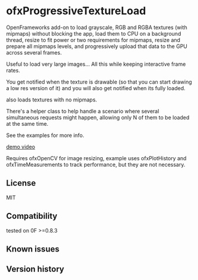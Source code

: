ofxProgressiveTextureLoad
=====================================

OpenFrameworks add-on to load grayscale, RGB and RGBA textures (with mipmaps) without blocking the app, load them to CPU on a background thread, resize to fit power or two requirements for mipmaps, resize and prepare all mipmaps levels, and progressively upload that data to the GPU across several frames. 

Useful to load very large images... All this while keeping interactive frame rates.

You get notified when the texture is drawable (so that you can start drawing a low res version of it) and you will also get notified when its fully loaded.

also loads textures with no mipmaps.

There's a helper class to help handle a scenario where several simultaneous requests might happen, allowing only N of them to be loaded at the same time.

See the examples for more info.

[demo video](http://youtu.be/aQISt4ruskA) 

Requires ofxOpenCV for image resizing, example uses ofxPlotHistory and ofxTimeMeasurements to track performance, but they are not necessary.


License
-------
MIT

Compatibility
------------
tested on 0F >=0.8.3

Known issues
------------

Version history
------------

